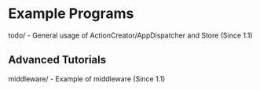 Example Programs
================

todo/ 		-  General usage of ActionCreator/AppDispatcher and Store (Since 1.1)


Advanced Tutorials
------------------

middleware/	-  Example of middleware (Since 1.1)

